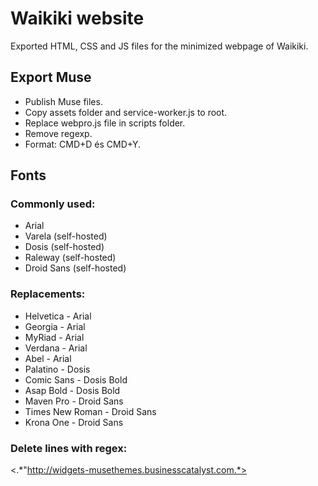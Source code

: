 # Waikiki website
Exported HTML, CSS and JS files for the minimized webpage of Waikiki.

## Export Muse
* Publish Muse files.
* Copy assets folder and service-worker.js to root.
* Replace webpro.js file in scripts folder.
* Remove regexp.
* Format: CMD+D és CMD+Y.

## Fonts
### Commonly used:
* Arial
* Varela (self-hosted)
* Dosis (self-hosted)
* Raleway (self-hosted)
* Droid Sans (self-hosted)

### Replacements:
* Helvetica - Arial
* Georgia - Arial
* MyRiad - Arial
* Verdana - Arial
* Abel - Arial
* Palatino - Dosis
* Comic Sans - Dosis Bold
* Asap Bold - Dosis Bold
* Maven Pro - Droid Sans
* Times New Roman - Droid Sans
* Krona One - Droid Sans

### Delete lines with regex:
<.*"http://widgets-musethemes.businesscatalyst.com.*>
<!--(.*?)-->